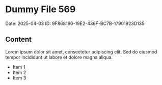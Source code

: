 # Dummy File 569

Date: 2025-04-03
ID: 9F868190-19E2-436F-BC7B-17901923D135

## Content

Lorem ipsum dolor sit amet, consectetur adipiscing elit.
Sed do eiusmod tempor incididunt ut labore et dolore magna aliqua.

* Item 1
* Item 2
* Item 3
